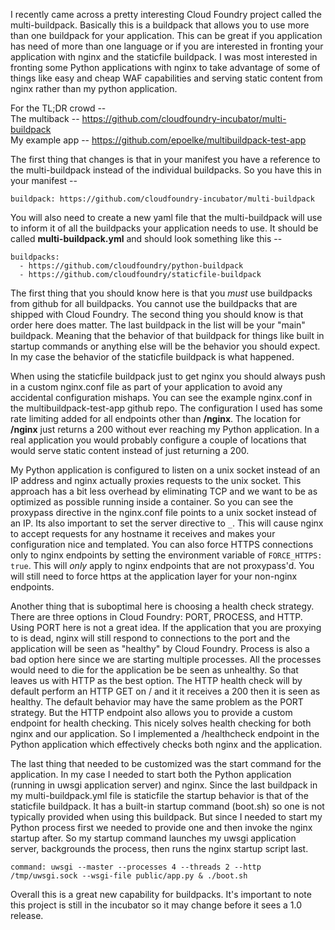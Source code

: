 I recently came across a pretty interesting Cloud Foundry project called the
multi-buildpack.  Basically this is a buildpack that allows you to use more
than one buildpack for your application.  This can be great if you application
has need of more than one language or if you are interested in fronting your
application with nginx and the staticfile buildpack.  I was most interested in
fronting some Python applications with nginx to take advantage of some of
things like easy and cheap WAF capabilities and serving static content from
nginx rather than my python application.

For the TL;DR crowd --  
The multiback -- https://github.com/cloudfoundry-incubator/multi-buildpack  
My example app -- https://github.com/epoelke/multibuildpack-test-app

The first thing that changes is that in your manifest you have a reference to
the multi-buildpack instead of the individual buildpacks.  So you have this in
your manifest --
```
buildpack: https://github.com/cloudfoundry-incubator/multi-buildpack
```
You will also need to create a new yaml file that the multi-buildpack will use
to inform it of all the buildpacks your application needs to use.  It should be
called **multi-buildpack.yml** and should look something like this --
```
buildpacks:
  - https://github.com/cloudfoundry/python-buildpack
  - https://github.com/cloudfoundry/staticfile-buildpack
```
The first thing that you should know here is that you _must_ use buildpacks
from github for all buildpacks.  You cannot use the buildpacks that are shipped
with Cloud Foundry.  The second thing you should know is that order here does
matter.  The last buildpack in the list will be your "main" buildpack.  Meaning
that the behavior of that buildpack for things like built in startup commands
or anything else will be the behavior you should expect.  In my case the
behavior of the staticfile buildpack is what happened.

When using the staticfile buildpack just to get nginx you should always push in
a custom nginx.conf file as part of your application to avoid any accidental
configuration mishaps.  You can see the example nginx.conf in the
multibuildpack-test-app github repo.  The configuration I used has some rate
limiting added for all endpoints other than **/nginx**.  The location for
**/nginx** just returns a 200 without ever reaching my Python application.  In
a real application you would probably configure a couple of locations that
would serve static content instead of just returning a 200.

My Python application is configured to listen on a unix socket instead of an IP
address and nginx actually proxies requests to the unix socket.  This approach
has a bit less overhead by eliminating TCP and we want to be as optimized as
possible running inside a container.  So you can see the proxypass directive in
the nginx.conf file points to a unix socket instead of an IP.  Its also
important to set the server directive to `_`.  This will cause nginx to accept
requests for any hostname it receives and makes your configuration nice and
templated.  You can also force HTTPS connections only to nginx endpoints by
setting the environment variable of `FORCE_HTTPS: true`.  This will _only_
apply to nginx endpoints that are not proxypass'd.  You will still need to
force https at the application layer for your non-nginx endpoints.

Another thing that is suboptimal here is choosing a health check strategy.
  There are three options in Cloud Foundry: PORT, PROCESS, and HTTP.  Using
PORT here is not a great idea.  If the application that you are proxying to is
dead, nginx will still respond to connections to the port and the application
will be seen as "healthy" by Cloud Foundry.  Process is also a bad option here
since we are starting multiple processes.  All the processes would need to die
for the application be be seen as unhealthy.  So that leaves us with HTTP as
the best option.  The HTTP health check will by default perform an HTTP GET on
/ and it it receives a 200 then it is seen as healthy.  The default behavior
may have the same problem as the PORT strategy.  But the HTTP endpoint also
allows you to provide a custom endpoint for health checking.  This nicely
solves health checking for both nginx and our application.  So I implemented a
/healthcheck endpoint in the Python application which effectively checks both
nginx and the application.

The last thing that needed to be customized was the start command for the
application.  In my case I needed to start both the Python application (running
in uwsgi application server) and nginx.  Since the last buildpack in my
multi-buildpack.yml file is staticfile the startup behavior is that of the
staticfile buildpack.  It has a built-in startup command (boot.sh) so one is
not typically provided when using this buildpack.  But since I needed to start
my Python process first we needed to provide one and then invoke the nginx
startup after.  So my startup command launches my uwsgi application server,
 backgrounds the process, then runs the nginx startup script last.
```
command: uwsgi --master --processes 4 --threads 2 --http /tmp/uwsgi.sock --wsgi-file public/app.py & ./boot.sh
```
Overall this is a great new capability for buildpacks.  It's important to note
this project is still in the incubator so it may change before it sees a 1.0
release.




